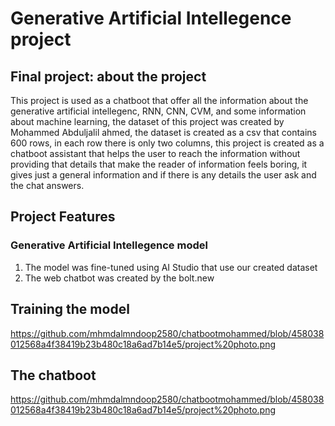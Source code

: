 # Generative Artificial Intellegence project 
## Final project: about the project
This project is used as a chatboot that offer all the information about the generative artificial intellegenc, RNN, CNN, CVM, and some information about 
machine learning, the dataset of this project was created by Mohammed Abduljalil ahmed, the dataset is created as a csv that contains 600 rows, in each row 
there is only two columns, this project is created as a chatboot assistant that helps the user to reach the information without providing that details that
make the reader of  information feels boring, it gives just a general information and if there is any details the user ask and the chat answers.
## Project Features
### Generative Artificial Intellegence model
1. The model was fine-tuned using AI Studio that use our created dataset
2. The web chatbot was created by the bolt.new

## Training the model 
https://github.com/mhmdalmndoop2580/chatbootmohammed/blob/458038012568a4f38419b23b480c18a6ad7b14e5/project%20photo.png
## The chatboot 
https://github.com/mhmdalmndoop2580/chatbootmohammed/blob/458038012568a4f38419b23b480c18a6ad7b14e5/project%20photo.png
